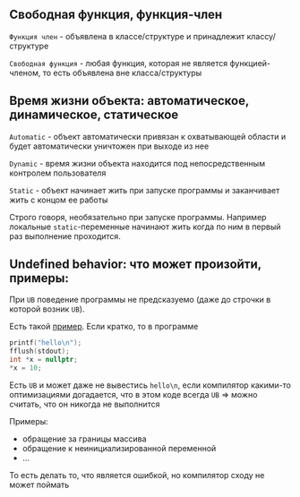 ## Свободная функция, функция-член
`Функция член` - объявлена в классе/структуре и принадлежит классу/структуре

`Свободная функция` - любая функция, которая не является функцией-членом, то есть объявлена вне класса/структуры

## Время жизни объекта: автоматическое, динамическое, статическое
`Automatic` - объект автоматически привязан к охватывающей области и будет автоматически уничтожен при выходе из нее

`Dynamic` - время жизни объекта находится под непосредственным контролем пользователя

`Static` - объект начинает жить при запуске программы и заканчивает жить с концом ее работы

Строго говоря, необязательно при запуске программы. Например локальные `static`-переменные начинают жить когда по ним в первый раз выполнение проходится.

## Undefined behavior: что может произойти, примеры:
При `UB` поведение программы не предсказуемо (даже до строчки в которой возник `UB`). 

Есть такой [пример](https://devblogs.microsoft.com/oldnewthing/20140627-00/?p=633). Если кратко, то в программе
```C++
printf("hello\n"); 
fflush(stdout); 
int *x = nullptr; 
*x = 10;
```
Есть `UB` и может даже не вывестись `hello\n`, если компилятор какими-то оптимизациями догадается, что в этом коде всегда `UB` => можно считать, что он никогда не выполнится

Примеры: 
* обращение за границы массива
* обращение к неинициализированной переменной
* ...

То есть делать то, что является ошибкой, но компилятор сходу не может поймать
